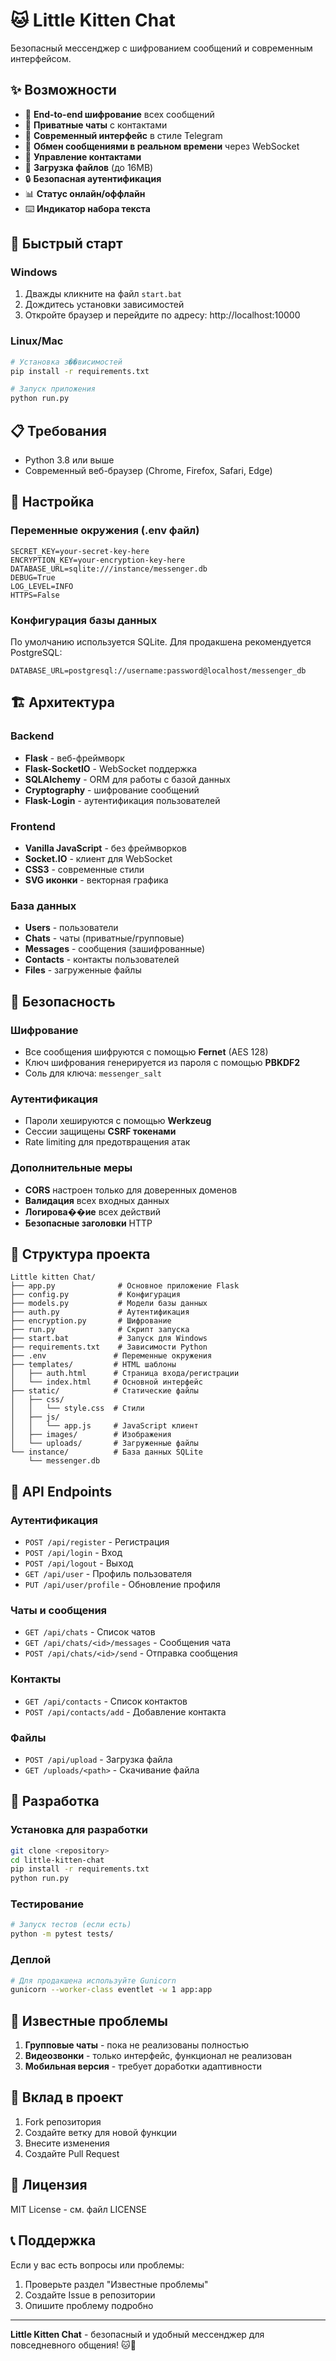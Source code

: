# 🐱 Little Kitten Chat

Безопасный мессенджер с шифрованием сообщений и современным интерфейсом.

## ✨ Возможности

- 🔐 **End-to-end шифрование** всех сообщений
- 💬 **Приватные чаты** с контактами
- 📱 **Современный интерфейс** в стиле Telegram
- 🔄 **Обмен сообщениями в реальном времени** через WebSocket
- 👥 **Управление контактами**
- 📁 **Загрузка файлов** (до 16MB)
- 🔒 **Безопасная аутентификация**
- 📊 **Статус онлайн/оффлайн**
- ⌨️ **Индикатор набора текста**

## 🚀 Быстрый старт

### Windows
1. Дважды кликните на файл `start.bat`
2. Дождитесь установки зависимостей
3. Откройте браузер и перейдите по адресу: http://localhost:10000

### Linux/Mac
```bash
# Установка з��висимостей
pip install -r requirements.txt

# Запуск приложения
python run.py
```

## 📋 Требования

- Python 3.8 или выше
- Современный веб-браузер (Chrome, Firefox, Safari, Edge)

## 🔧 Настройка

### Переменные окружения (.env файл)

```env
SECRET_KEY=your-secret-key-here
ENCRYPTION_KEY=your-encryption-key-here
DATABASE_URL=sqlite:///instance/messenger.db
DEBUG=True
LOG_LEVEL=INFO
HTTPS=False
```

### Конфигурация базы данных

По умолчанию используется SQLite. Для продакшена рекомендуется PostgreSQL:

```env
DATABASE_URL=postgresql://username:password@localhost/messenger_db
```

## 🏗️ Архитектура

### Backend
- **Flask** - веб-фреймворк
- **Flask-SocketIO** - WebSocket поддержка
- **SQLAlchemy** - ORM для работы с базой данных
- **Cryptography** - шифрование сообщений
- **Flask-Login** - аутентификация пользователей

### Frontend
- **Vanilla JavaScript** - без фреймворков
- **Socket.IO** - клиент для WebSocket
- **CSS3** - современные стили
- **SVG иконки** - векторная графика

### База данных
- **Users** - пользователи
- **Chats** - чаты (приватные/групповые)
- **Messages** - сообщения (зашифрованные)
- **Contacts** - контакты пользователей
- **Files** - загруженные файлы

## 🔐 Безопасность

### Шифрование
- Все сообщения шифруются с помощью **Fernet** (AES 128)
- Ключ шифрования генерируется из пароля с помощью **PBKDF2**
- Соль для ключа: `messenger_salt`

### Аутентификация
- Пароли хешируются с помощью **Werkzeug**
- Сессии защищены **CSRF токенами**
- Rate limiting для предотвращения атак

### Дополнительные меры
- **CORS** настроен только для доверенных доменов
- **Валидация** всех входных данных
- **Логирова��ие** всех действий
- **Безопасные заголовки** HTTP

## 📁 Структура проекта

```
Little kitten Chat/
├── app.py              # Основное приложение Flask
├── config.py           # Конфигурация
├── models.py           # Модели базы данных
├── auth.py             # Аутентификация
├── encryption.py       # Шифрование
├── run.py              # Скрипт запуска
├── start.bat           # Запуск для Windows
├── requirements.txt    # Зависимости Python
├── .env               # Переменные окружения
├── templates/         # HTML шаблоны
│   ├── auth.html      # Страница входа/регистрации
│   └── index.html     # Основной интерфейс
├── static/            # Статические файлы
│   ├── css/
│   │   └── style.css  # Стили
│   ├── js/
│   │   └── app.js     # JavaScript клиент
│   ├── images/        # Изображения
│   └── uploads/       # Загруженные файлы
└── instance/          # База данных SQLite
    └── messenger.db
```

## 🎯 API Endpoints

### Аутентификация
- `POST /api/register` - Регистрация
- `POST /api/login` - Вход
- `POST /api/logout` - Выход
- `GET /api/user` - Профиль пользователя
- `PUT /api/user/profile` - Обновление профиля

### Чаты и сообщения
- `GET /api/chats` - Список чатов
- `GET /api/chats/<id>/messages` - Сообщения чата
- `POST /api/chats/<id>/send` - Отправка сообщения

### Контакты
- `GET /api/contacts` - Список контактов
- `POST /api/contacts/add` - Добавление контакта

### Файлы
- `POST /api/upload` - Загрузка файла
- `GET /uploads/<path>` - Скачивание файла

## 🔧 Разработка

### Установка для разработки
```bash
git clone <repository>
cd little-kitten-chat
pip install -r requirements.txt
python run.py
```

### Тестирование
```bash
# Запуск тестов (если есть)
python -m pytest tests/
```

### Деплой
```bash
# Для продакшена используйте Gunicorn
gunicorn --worker-class eventlet -w 1 app:app
```

## 🐛 Известные проблемы

1. **Групповые чаты** - пока не реализованы полностью
2. **Видеозвонки** - только интерфейс, функционал не реализован
3. **Мобильная версия** - требует доработки адаптивности

## 🤝 Вклад в проект

1. Fork репозитория
2. Создайте ветку для новой функции
3. Внесите изменения
4. Создайте Pull Request

## 📄 Лицензия

MIT License - см. файл LICENSE

## 📞 Поддержка

Если у вас есть вопросы или проблемы:
1. Проверьте раздел "Известные проблемы"
2. Создайте Issue в репозитории
3. Опишите проблему подробно

---

**Little Kitten Chat** - безопасный и удобный мессенджер для повседневного общения! 🐱💬